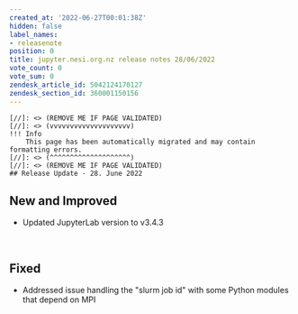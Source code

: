 ```yaml
---
created_at: '2022-06-27T00:01:38Z'
hidden: false
label_names:
- releasenote
position: 0
title: jupyter.nesi.org.nz release notes 28/06/2022
vote_count: 0
vote_sum: 0
zendesk_article_id: 5042124170127
zendesk_section_id: 360001150156
---
```



    [//]: <> (REMOVE ME IF PAGE VALIDATED)
    [//]: <> (vvvvvvvvvvvvvvvvvvvv)
    !!! Info
        This page has been automatically migrated and may contain formatting errors.
    [//]: <> (^^^^^^^^^^^^^^^^^^^^)
    [//]: <> (REMOVE ME IF PAGE VALIDATED)
    ## Release Update - 28. June 2022

## New and Improved

-   Updated JupyterLab version to v3.4.3

 

## Fixed

-   Addressed issue handling the "slurm job id" with some Python modules
    that depend on MPI
